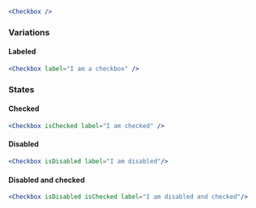 
```jsx
<Checkbox />
```

### Variations

#### Labeled

```jsx
<Checkbox label="I am a checkbox" />
```

### States


#### Checked

```jsx
<Checkbox isChecked label="I am checked" />
```

#### Disabled

```jsx
<Checkbox isDisabled label="I am disabled"/>
```

#### Disabled and checked

```jsx
<Checkbox isDisabled isChecked label="I am disabled and checked"/>
```
